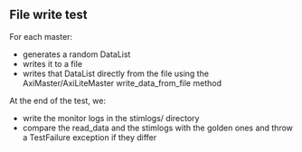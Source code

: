 

## File write test
For each master:
- generates a random DataList
- writes it to a file
- writes that DataList directly from the file using the AxiMaster/AxiLiteMaster write\_data\_from\_file method

At the end of the test, we:
- write the monitor logs in the stimlogs/ directory
- compare the read\_data and the stimlogs with the golden ones and throw a TestFailure exception if they differ
